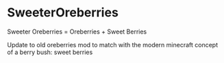 # SweeterOreberries
Sweeter Oreberries = Oreberries + Sweet Berries
 
Update to old oreberries mod to match with the modern minecraft concept of a berry bush: sweet berries

